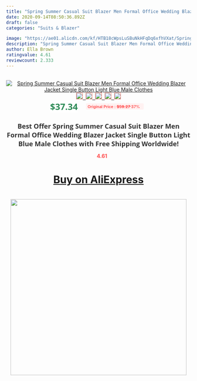 ```yaml
---
title: "Spring Summer Casual Suit Blazer Men Formal Office Wedding Blazer Jacket Single Button Light Blue Male Clothes"
date: 2020-09-14T08:50:36.892Z
draft: false
categories: "Suits & Blazer"

image: "https://ae01.alicdn.com/kf/HTB18cWpsLuSBuNkHFqDq6xfhVXat/Spring-Summer-Casual-Suit-Blazer-Men-Formal-Office-Wedding-Blazer-Jacket-Single-Button-Light-Blue-Male.jpg"
description: "Spring Summer Casual Suit Blazer Men Formal Office Wedding Blazer Jacket Single Button Light Blue Male Clothes"
author: Ella Brown
ratingvalue: 4.61
reviewcount: 2.333
---
```

<br>
<div style="text-align: center;">
<a href="https://s.click.aliexpress.com/e/_A60WJL" target="_blank" rel="nofollow noopener noreferrer"><img alt="Spring Summer Casual Suit Blazer Men Formal Office Wedding Blazer Jacket Single Button Light Blue Male Clothes" class="magnifier-image" src="https://ae01.alicdn.com/kf/HTB18cWpsLuSBuNkHFqDq6xfhVXat/Spring-Summer-Casual-Suit-Blazer-Men-Formal-Office-Wedding-Blazer-Jacket-Single-Button-Light-Blue-Male.jpg_640x640.jpg">
<br>
<img style="border:1px solid salmon" src="https://ae01.alicdn.com/kf/HTB18cWpsLuSBuNkHFqDq6xfhVXat/Spring-Summer-Casual-Suit-Blazer-Men-Formal-Office-Wedding-Blazer-Jacket-Single-Button-Light-Blue-Male.jpg_120x120.jpg">&nbsp;&nbsp;<img style="border:1px solid salmon" src="https://ae01.alicdn.com/kf/HTB11US5AVuWBuNjSszbq6AS7FXa5/Spring-Summer-Casual-Suit-Blazer-Men-Formal-Office-Wedding-Blazer-Jacket-Single-Button-Light-Blue-Male.jpg_120x120.jpg">&nbsp;&nbsp;<img style="border:1px solid salmon" src="https://ae01.alicdn.com/kf/HTB1uCnSjsIrBKNjSZK9q6ygoVXaX/Spring-Summer-Casual-Suit-Blazer-Men-Formal-Office-Wedding-Blazer-Jacket-Single-Button-Light-Blue-Male.jpg_120x120.jpg">&nbsp;&nbsp;<img style="border:1px solid salmon" src="https://ae01.alicdn.com/kf/HTB1NIfjAYuWBuNjSszgq6z8jVXah/Spring-Summer-Casual-Suit-Blazer-Men-Formal-Office-Wedding-Blazer-Jacket-Single-Button-Light-Blue-Male.jpg_120x120.jpg">&nbsp;&nbsp;<img style="border:1px solid salmon" src="https://ae01.alicdn.com/kf/HTB1LACcjQomBKNjSZFqq6xtqVXav/Spring-Summer-Casual-Suit-Blazer-Men-Formal-Office-Wedding-Blazer-Jacket-Single-Button-Light-Blue-Male.jpg_120x120.jpg"></a></div><br0>
<div style="text-align: center;"><span style="background-color: white; border: 0px; box-sizing: border-box; color: seagreen; display: inline-block; font-family: &quot;open sans&quot; , &quot;arial&quot; , &quot;helvetica&quot; , sans-serif , &quot;heiti&quot;; font-size: 24px; font-stretch: inherit; font-weight: 700; line-height: inherit; margin: 0px 10px 0px 0px; padding: 0px; vertical-align: middle;">$37.34 </span>
<span style="background: rgb(255 , 241 , 241); border-radius: 3px; border: 0px; box-sizing: border-box; color: #ff4747; display: inline-block; font-family: inherit; font-size: 12px; font-stretch: inherit; font-style: inherit; font-variant: inherit; font-weight: 600; line-height: inherit; margin: 0px; padding: 2px 5px; transform: scale(0.9); vertical-align: middle;">Original Price : <b style="text-decoration: line-through;">$59.27 </b> 37%&nbsp;&nbsp;</span></div>
<h1 style="color: #333333; display: inline-block; font-family: &quot;open sans&quot; , &quot;arial&quot; , &quot;helvetica&quot; , sans-serif , &quot;heiti&quot;; font-size: 18px; font-stretch: inherit; font-weight: 700; text-align: center;">Best Offer Spring Summer Casual Suit Blazer Men Formal Office Wedding Blazer Jacket Single Button Light Blue Male Clothes with Free Shipping Worldwide!</h1>
<div style="color: #ff4747; text-align: center;">
<img src="https://4.bp.blogspot.com/-M0ZcTcb-5uY/XleCXlxnR4I/AAAAAAAAAEc/OrjgMkXV1oMQFaCRZj5HQwOCBcu3w1FegCPcBGAYYCw/s1600/star.png" style="height: 15px;">&nbsp;<b>4.61</b></div>
<div class="button_cont" align="center"><a class="buynow_a" href="https://s.click.aliexpress.com/e/_A60WJL" target="_blank" rel="nofollow noopener noreferrer"><H1>Buy on AliExpress</H1></a></div><br>
<div class="separator" style="clear: both; text-align: center;">
<img src="https://lh3.googleusercontent.com/-pTy5HemUv9M/XlePHvY0dAI/AAAAAAAAAE4/0nX5iRUoIWY8eMW9Dpxeirr157OZliDIgCLcBGAsYHQ/s1600/badge.gif" width="480">
</div>
